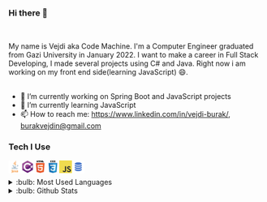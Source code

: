 ### Hi there 👋
<br />

My name is Vejdi aka Code Machine. I'm a Computer Engineer graduated from Gazi University in  January 2022. I want to make a career in Full Stack Developing, I made several projects using C# and Java. Right now i am working on my front end side(learning JavaScript) 😄.
<br />
<br />


- 🔭 I’m currently working on Spring Boot and JavaScript projects
- 🌱 I’m currently learning JavaScript
- 📫 How to reach me: https://www.linkedin.com/in/vejdi-burak/, burakvejdin@gmail.com

### Tech I Use
<img align="left" src="https://raw.githubusercontent.com/github/explore/5b3600551e122a3277c2c5368af2ad5725ffa9a1/topics/java/java.png" width="25" height="25">
<img align="left" src="https://raw.githubusercontent.com/devicons/devicon/master/icons/csharp/csharp-original.svg" width="25" height="25">
<img align="left" src="https://raw.githubusercontent.com/devicons/devicon/master/icons/html5/html5-original-wordmark.svg" width="25" height="25">
<img align="left" src="https://raw.githubusercontent.com/devicons/devicon/master/icons/css3/css3-original-wordmark.svg" width="25" height="25">
<img align="left" src="https://raw.githubusercontent.com/github/explore/5b3600551e122a3277c2c5368af2ad5725ffa9a1/topics/javascript/javascript.png" width="25" height="25">
<img align="left" src="https://raw.githubusercontent.com/github/explore/80688e429a7d4ef2fca1e82350fe8e3517d3494d/topics/sql/sql.png" width="25" height="25">

<br />
<br />

<details>
  <summary>:bulb: Most Used Languages</summary>
  <img src="https://github-readme-stats.vercel.app/api/top-langs/?username=scerraa&layout=compact">
</details>
<details>
  <summary>:bulb: Github Stats</summary>
  <img src="https://github-readme-stats.vercel.app/api?username=scerraa">
</details>

<!--
[![Vejdi's GitHub stats](https://github-readme-stats.vercel.app/api?username=scerraa)](https://github.com/anuraghazra/github-readme-stats)
[![Top Langs](https://github-readme-stats.vercel.app/api/top-langs/?username=scerraa&layout=compact)](https://github.com/anuraghazra/github-readme-stats)
**scerraa/scerraa** is a ✨ _special_ ✨ repository because its `README.md` (this file) appears on your GitHub profile.

Here are some ideas to get you started:
- 👯 I’m looking to collaborate on ...
- 🤔 I’m looking for help with ...
- 💬 Ask me about ...
- ⚡ Fun fact: 
-->

